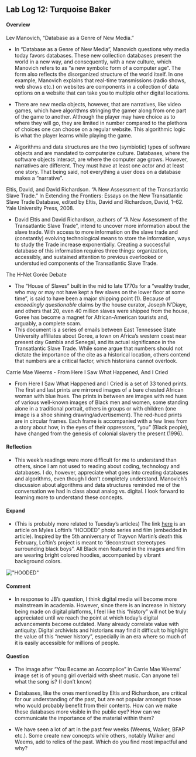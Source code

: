 ## Lab Log 12: Turquoise Baker

#### Overview

Lev Manovich, “Database as a Genre of New Media.”

- In “Database as a Genre of New Media”, Manovich questions why media today favors databases. These new collection databases present the world in a new way, and consequently, with a new culture, which Manovich refers to as “a new symbolic form of a computer age”. The form also reflects the disorganized structure of the world itself. In one example, Manovich explains that real-time transmissions (radio shows, web shows etc.) on websites are components in a collection of data options on a website that can take you to multiple other digital locations. 

- There are new media objects, however, that are narratives, like video games, which have algorithms stringing the gamer along from one part of the game to another. Although the player may have choice as to where they will go, they are limited in number compared to the plethora of choices one can choose on a regular website. This algorithmic logic is what the player learns while playing the game. 

- Algorithms and data structures are the two (symbiotic) types of software objects and are mandated to computerize culture. Databases, where the software objects interact, are where the computer age grows. However, narratives are different. They must have at least one actor and at least one story. That being said, not everything a user does on a database makes a “narrative”. 

Eltis, David, and David Richardson. “A New Assessment of the Transatlantic Slave Trade.” In Extending the Frontiers: Essays on the New Transatlantic Slave Trade Database, edited by Eltis, David and Richardson, David, 1–62. Yale University Press, 2008.

- David Eltis and David Richardson, authors of “A New Assessment of the Transatlantic Slave Trade”, intend to uncover more information about the slave trade. With access to more information on the slave trade and (constantly) evolving technological means to store the information, ways to study the Trade increase exponentially. Creating a successful database of this information requires three things: organization, accessibly, and sustained attention to previous overlooked or understudied components of the Transatlantic Slave Trade. 

The H-Net Gorée Debate 

- The “House of Slaves” built in the mid to late 1770s for a “wealthy trader, who may or may not have kept a few slaves on the lower floor at some time”, is said to have been a major shipping point (1). Because of _exceedingly questionable_ claims by the house curator, Joseph N’Diaye, and others that 20, even 40 million slaves were shipped from the house, Goree has become a magnet for African-American tourists and, arguably, a complete scam. 
- This document is a series of emails between East Tennessee State University affiliates about Goree, a town on Africa’s western coast near present day Gambia and Senegal, and its actual significance in the Transatlantic Slave Trade. While some argue that numbers should not dictate the importance of the cite as a historical location, others contend that numbers are a critical factor, which historians cannot overlook. 

Carrie Mae Weems - From Here I Saw What Happened, And I Cried

- From Here I Saw What Happened and I Cried is a set of 33 toned prints. The first and last prints are mirrored images of a bare chested African woman with blue hues. The prints in between are images with red hues of various well-known images of Black men and women, some standing alone in a traditional portrait, others in groups or with children (one image is a shoe shining drawing/advertisement). The red-hued prints are in circular frames. Each frame is accompanied with a few lines from a story about how, in the eyes of their oppressors, “you” (Black people), have changed from the genesis of colonial slavery the present (1996).  

#### Reflection

- This week’s readings were more difficult for me to understand than others, since I am not used to reading about coding, technology and databases. I do, however, appreciate what goes into creating databases and algorithms, even though I don’t completely understand. Manovich’s discussion about algorithms and data structures reminded me of the conversation we had in class about analog vs. digital. I look forward to learning more to understand these concepts.
 
#### Expand

- (This is probably more related to Tuesday’s articles) The link [here](https://creators.vice.com/en_us/article/myles-loftin-joyful-photos-confront-media-bias-against-black-male-teens) is an article on Myles Loftin’s “HOODED” photo series and film (embedded in article). Inspired by the 5th anniversary of Trayvon Martin’s death this February, Loftin’s project is meant to “deconstruct stereotypes surrounding black boys”. All Black men featured in the images and film are wearing bright colored hoodies, accompanied by vibrant background colors. 

!["HOODED"](https://lh3.googleusercontent.com/J_9Is6htLklZb9b34FRNJwzU_4cNRJe7utF4ZOd6YYsmpIbDUVdqLyyAWh0eMxnUJdqr2bgp97p4_Fa4Bfc4FpOCU606f9hNQJx3P722bJH-ShiOKQqhe7NyAMW8kJFdfRImvcZARX7OmeZpgk5lK9FGi7Js_Ync3bkY39Q3ptZ6PveeCSGKdIUH1Y6kaSmnkHAtoEfcOdvLbTvH8Q6oybgjFCTVNzQUbtQ5cwWFViVoMmRjXcq4PaDZjAgncYRKRlTkeDprzAb3uoHVCdQiGs5p92VgKLi7vIRWT7fXqn8RpTBnw1ePg2YP_D_zDe_gSZPjBmVMfdtrgwFlj1IeqI-6v8uMD63QRZjtasg2-rGlFFQnLqzZfoyUdwK6jOw-dWv5V19nJP64EKEKQJ_KAWdmO3YkrwIGPEZOot7rZwBS-St_M7v4LtrgRNYZ0HBURl9ykAUCu0NZ62YkDsh6fUPC5TSqwnhYHWSLL3gk32FBtjh2EODjuKorZENsP_pz724xZMY2NHtDlV-fUtVuQ4vjQng5XE4QgqryzO365UDs1HugrHybfrJxw06kXpuMO8VjZmpNFpFCSAyKwzZFJBBq1tf-8G6f2gUkoV4jWo60v-ZDrL4=w534-h650-no)

#### Comment

- In response to JB’s question, I think digital media will become more mainstream in academia. However, since there is an increase in history being made on digital platforms, I feel like this “history” will not be truly appreciated until we reach the point at which today’s digital advancements become outdated. Many already correlate value with antiquity. Digital archivists and historians may find it difficult to highlight the value of this “newer history”, especially in an era where so much of it is easily accessible for millions of people. 

#### Question
- The image after “You Became an Accomplice” in Carrie Mae Weems’ image set is of young girl overlaid with sheet music. Can anyone tell what the song is? (I don’t know)

- Databases, like the ones mentioned by Eltis and Richardson, are critical for our understanding of the past, but are not popular amongst those who would probably benefit from their contents. How can we make these databases more visible in the public eye? How can we communicate the importance of the material within them? 

- We have seen a lot of art in the past few weeks (Weems, Walker, BFAP etc.). Some create new concepts while others, notably Walker and Weems, add to relics of the past. Which do you find most impactful and why?

